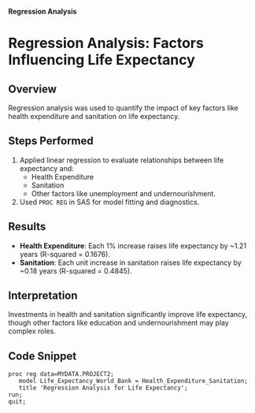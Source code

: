**Regression Analysis**

# Regression Analysis: Factors Influencing Life Expectancy

## Overview
Regression analysis was used to quantify the impact of key factors like health expenditure and sanitation on life expectancy.

## Steps Performed
1. Applied linear regression to evaluate relationships between life expectancy and:
   - Health Expenditure
   - Sanitation
   - Other factors like unemployment and undernourishment.
2. Used `PROC REG` in SAS for model fitting and diagnostics.

## Results
- **Health Expenditure**: Each 1% increase raises life expectancy by ~1.21 years (R-squared = 0.1676).
- **Sanitation**: Each unit increase in sanitation raises life expectancy by ~0.18 years (R-squared = 0.4845).

## Interpretation
Investments in health and sanitation significantly improve life expectancy, though other factors like education and undernourishment may play complex roles.

## Code Snippet
```sas
proc reg data=MYDATA.PROJECT2;
   model Life_Expectancy_World_Bank = Health_Expenditure_Sanitation;
   title 'Regression Analysis for Life Expectancy';
run;
quit;

